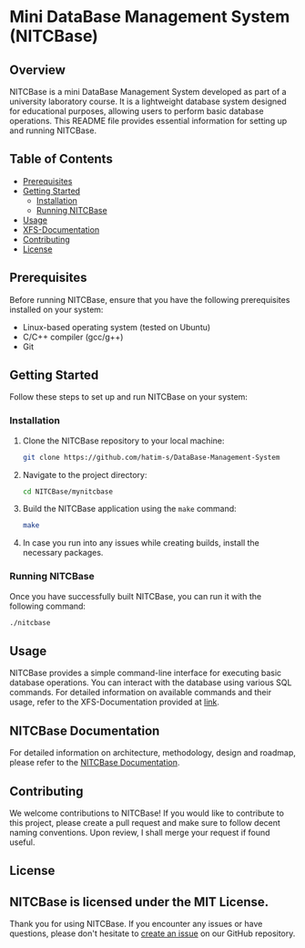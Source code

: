 # Mini DataBase Management System (NITCBase)

## Overview

NITCBase is a mini DataBase Management System developed as part of a university laboratory course. It is a lightweight database system designed for educational purposes, allowing users to perform basic database operations. This README file provides essential information for setting up and running NITCBase.

## Table of Contents

- [Prerequisites](#prerequisites)
- [Getting Started](#getting-started)
  - [Installation](#installation)
  - [Running NITCBase](#running-nitcbase)
- [Usage](#usage)
- [XFS-Documentation](#xfs-documentation)
- [Contributing](#contributing)
- [License](#license)

## Prerequisites

Before running NITCBase, ensure that you have the following prerequisites installed on your system:

- Linux-based operating system (tested on Ubuntu)
- C/C++ compiler (gcc/g++)
- Git

## Getting Started

Follow these steps to set up and run NITCBase on your system:

### Installation

1. Clone the NITCBase repository to your local machine:

   ```bash
   git clone https://github.com/hatim-s/DataBase-Management-System
   ```

2. Navigate to the project directory:

   ```bash
   cd NITCBase/mynitcbase
   ```

3. Build the NITCBase application using the `make` command:

   ```bash
   make
   ```

4. In case you run into any issues while creating builds, install the necessary packages.

### Running NITCBase

Once you have successfully built NITCBase, you can run it with the following command:

```bash
./nitcbase
```

## Usage

NITCBase provides a simple command-line interface for executing basic database operations. You can interact with the database using various SQL commands. For detailed information on available commands and their usage, refer to the XFS-Documentation provided at [link](https://nitcbase.github.io/docs/User%20Interface%20Commands/).

## NITCBase Documentation

For detailed information on architecture, methodology, design and roadmap, please refer to the [NITCBase Documentation](https://nitcbase.github.io/).

## Contributing

We welcome contributions to NITCBase! If you would like to contribute to this project, please create a pull request and make sure to follow decent naming conventions. Upon review, I shall merge your request if found useful.

## License

NITCBase is licensed under the MIT License. 
---

Thank you for using NITCBase. If you encounter any issues or have questions, please don't hesitate to [create an issue](https://github.com/your-username/NITCBase/issues) on our GitHub repository.
